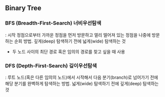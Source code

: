 ## Binary Tree

### BFS (Breadth-First-Search) 너비우선탐색

: 시작 정점으로부터 가까운 정점을 먼저 방문하고 멀리 떨어져 있는 정점을 나중에 방문하는 순회 방법.
깊게(deep) 탐색하기 전에 넓게(wide) 탐색하는 것

- 두 노드 사이의 최단 경로 혹은 임의의 경로를 찾고 싶을 때 사용

### DFS (Depth-First-Search) 깊이우선탐색

: 루트 노드(혹은 다른 임의의 노드)에서 시작해서 다음 분기(branch)로 넘어가기 전에 해당 분기를 완벽하게 탐색하는 방법.
넓게(wide) 탐색하기 전에 깊게(deep) 탐색하는 것

